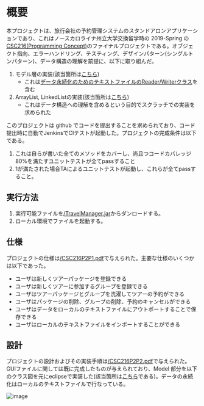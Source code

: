 # 概要

本プロジェクトは、旅行会社の予約管理システムのスタンドアロンアプリケーションであり、これはノースカロライナ州立大学交換留学時の 2019-Spring の [CSC216(Programming Concept)](https://people.engr.ncsu.edu/sesmith5/teaching/syllabi/S19_CSC216_Syllabus.pdf)のファイナルプロジェクトである。オブジェクト指向、エラーハンドリング、テスティング、デザインパターン(シングルトンパターン)、データ構造の理解を前提に、以下に取り組んだ。
1. モデル層の実装(該当箇所は[こちら](https://github.com/kudojp/TravelManager/tree/master/Project2/src/edu/ncsu/csc216/travel/model]))
   - これは[データ永続化のためのテキストファイルのReader/Writerクラス](https://github.com/kudojp/TravelManager/tree/master/Project2/src/edu/ncsu/csc216/travel/model/file_io)を含む
2. ArrayList, LinkedListの実装(該当箇所は[こちら](https://github.com/kudojp/TravelManager/tree/master/Project2/src/edu/ncsu/csc216/travel/list_utils))
   - これはデータ構造への理解を含めるという目的でスクラッチでの実装を求められた

このプロジェクトは github でコードを提出することを求められており、コード提出時に自動でJenkinsでCIテストが起動した。プロジェクトの完成条件は以下である。
1. これは自らが書いた全てのメソッドをカバーし、尚且つコードカバレッジ80%を満たすユニットテストが全てpassすること
2. 1が満たされた場合TAによるユニットテストが起動し、これらが全てpassすること。

## 実行方法

1. 実行可能ファイルを[/TravelManager.jar](https://github.com/kudojp/TravelManager/blob/master/TravelManager.jar)からダンロードする。
2. ローカル環境でファイルを起動する。

## 仕様

プロジェクトの仕様は[/CSC216P2P1.pdf](https://github.com/kudojp/TravelManager/blob/master/CSC216P2P1.pdf)で与えられた。主要な仕様のいくつかは以下であった。

- ユーザは新しくツアーパッケージを登録できる
- ユーザは新しくツアーに参加するグループを登録できる
- ユーザはツアーパッケージとグループを洗濯してツアーの予約ができる
- ユーザはパッケージの削除、グループの削除、予約のキャンセルができる
- ユーザはデータをローカルのテキストファイルにアウトポートすることで保存できる
- ユーザはローカルのテキストファイルをインポートすることができる

## 設計

プロジェクトの設計およびその実装手順は[/CSC216P2P2.pdf](CSC216P2P2.pdf)で与えられた。GUIファイルに関しては既に完成したものが与えられており、Model 部分を以下のクラス図を元にeclipseで実装した(該当箇所は[こちら](https://github.com/kudojp/TravelManager/tree/master/Project2/src/edu/ncsu/csc216/travel/model)である)。データの永続化はローカルのテキストファイルで行なっている。

![image](https://user-images.githubusercontent.com/44487754/73433247-c0a66e00-4387-11ea-9050-cf631aedaf6f.png)
